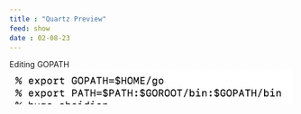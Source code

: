 ```yaml
---
title : "Quartz Preview"
feed: show
date : 02-08-23
---
```

Editing GOPATH
![](content/notes/images/Pasted%20image%2020230212165023.png)